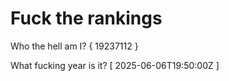 # Fuck the rankings

Who the hell am I?
{ 19237112 }

What fucking year is it?
[ 2025-06-06T19:50:00Z ]
